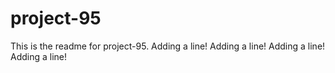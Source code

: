 # project-95

This is the readme for project-95.
Adding a line!
Adding a line!
Adding a line!
Adding a line!
